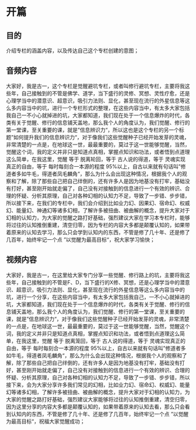 # 开篇

## 目的

介绍专栏的涵盖内容，以及传达自己这个专栏创建的意图；

## 音频内容

大家好，我是古一，这个专栏是觉醒避坑专栏，或者叫修行避坑专栏，主要将我这些年，自己接触到的不管是佛学、道学，当下盛行的灵修、冥想、灵性疗愈，还是心理学当中的潜意识、超意识，吸引力法则、显化，甚至现在流行的外星信息等这么多内容当中的坑，进行一个专栏形式的整理，在这些内容当中，有太多大家包括我自己一不小心就掉进的坑，大家都知道，我们现在处于一个信息爆炸的时代，各类有关于觉醒、修行的信息铺天盖地，那么我个人的角度认为，我们觉醒、修行的第一堂课，至关重要的课，就是”信息辨识力“，所以这也是这个专栏的另一个标题”如何提升我们的信息辨识力“，对于像我们这些觉醒种子已经开始发芽的灵魂，非常清楚的一点是，在地球这一世，最最重要的，莫过于这一世能够觉醒，当然，觉醒这个词，我的定义并非只是知道点真相，掌握点知识和功法，或者悟到点道理这么简单，在我这里，觉醒 等于 脱离轮回，等于 古人说的得道，等于 灵魂实现真正的自由，等于 每时每刻合一本源的程度 95%以上，自古以来就有句话叫”修道者多如牛毛，得道者凤毛麟角“，那么为什么会出现这种情况，根据我个人的观察和了解，除了那些自己把自己绊倒的，还有许多人是因为地基没有打牢，基础没有打好，甚至刚开始就走偏了，自己没有对接触到的信息进行一个有效的辨识、合理的怀疑、分析其原理，自己对各种幻相的认知力不足，导致了一步错、步步错，所以接下来，在我们的专栏中，我们会介绍到比如业力幻、因果幻、宿命幻、权威幻、能量幻、神通幻等诸多幻相，了解许多被扭曲、被曲解的概念，提升大家对于幻相的认知力，为大家的觉醒之路打好基础，强烈建议大家在学习本专栏时，能够将过往的认知推倒重建，清空归零，因为专栏的内容大多都是颠覆认知的，如果带着原来的认知去学习，那么只会学到认知内的东西，不管是修了几十年、还是修了几百年，始终牢记一个点  ”以觉醒为最高目标“，祝大家学习愉快；

## 视频内容

大家好，我是古一，在这里给大家专门分享一些觉醒、修行路上的坑，主要将我这些年，自己接触到的不管是F、D，当下盛行的X修、冥想，还是心理学当中的潜意识、超意识，吸引力法则、显化，甚至现在流行的外星信息等这么多内容当中的坑，进行一个分享，在这些内容当中，有太多大家包括我自己，一不小心就掉进的坑，大家都知道，我们现在处于一个信息爆炸的时代，各类有关于觉醒、修行的信息铺天盖地，那么我个人的角度认为，我们觉醒、修行的第一堂课，至关重要的课，就是”信息辨识力“，对于像我们这些觉醒种子已经开始发芽的灵魂，非常清楚的一点是，在地球这一世，最最重要的，莫过于这一世能够觉醒，当然，觉醒这个词，我的定义并非只是知道点真相，掌握点知识和功法，或者悟到点道理这么简单，在我这里，觉醒 等于 脱离笼回，等于 古人说的得道，等于 灵魂实现真正的自由，等于 每时每刻合一本源的程度 95%以上，自古以来就有句话叫”修道者多如牛毛，得道者凤毛麟角“，那么为什么会出现这种情况，根据我个人的观察和了解，除了那些自己把自己绊倒的，还有许多人是因为地基没有打牢，基础没有打好，甚至刚开始就走偏了，自己没有对接触到的信息进行一个有效的辨识、合理的怀疑、分析其原理，自己对各种幻相的认知力不足，导致了一步错、步步错，所以接下来，会为大家分享许多我们常见的幻相，比如业力幻、宿命幻、权威幻、能量幻等诸多幻相，了解许多被扭曲、被曲解的概念，提升大家对于幻相的认知力，为大家的觉醒之路打好基础，强烈建议大家能够将过往的认知推倒重建，清空归零，因为这里分享的内容大多都是颠覆认知的，如果带着原来的认知去看，那么只会看到认知内的东西，不管是修了几十年、还是修了几百年，始终牢记一个点  ”以觉醒为最高目标“，祝福大家觉醒成功；

